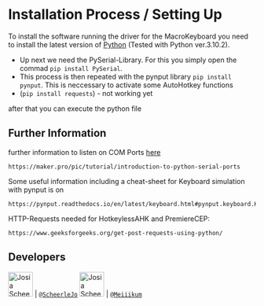 # Installation Process / Setting Up
To install the software running the driver for the MacroKeyboard you need to install the latest version of [Python](https://www.python.org/downloads/) (Tested with Python ver.3.10.2).
- Up next we need the PySerial-Library. For this you simply open the commad `pip install PySerial`.
- This process is then repeated with the pynput library `pip install pynput`. This is neccessary to activate some AutoHotkey functions
- (`pip install requests`) - not working yet


after that you can execute the python file




## Further Information

further information to listen on COM Ports [here](https://maker.pro/pic/tutorial/introduction-to-python-serial-ports)
```
https://maker.pro/pic/tutorial/introduction-to-python-serial-ports
```

Some useful information including a cheat-sheet for Keyboard simulation with pynput is on
```
https://pynput.readthedocs.io/en/latest/keyboard.html#pynput.keyboard.Key
```

HTTP-Requests needed for HotkeylessAHK and PremiereCEP:
```
https://www.geeksforgeeks.org/get-post-requests-using-python/
```


## Developers
<img src="https://avatars.githubusercontent.com/ScheerleJo"   height="50px" title="Josia Scheerle"/> | [`@ScheerleJo`](https://github.com/ScheerleJo)
<img src="https://avatars.githubusercontent.com/Meiiikum"   height="50px" title="Josia Scheerle"/> | [`@Meiiikum`](https://github.com/Meiiikum)
